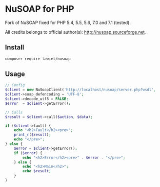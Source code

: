 # NuSOAP for PHP

Fork of NuSOAP fixed for PHP 5.4, 5.5, 5.6, 7.0 and 7.1 (tested).

All credits belongs to official author(s): http://nusoap.sourceforge.net.

## Install
```sh
composer require lawiet/nusoap
```

## Usage

```php
// Config
$client = new NuSoapClient('http://localhost/nusoap/server.php?wsdl', 'wsdl');
$client->soap_defencoding = 'UTF-8';
$client->decode_utf8 = FALSE;
$error  = $client->getError();

// Calls
$result = $client->call($action, $data);

if ($client->fault) {
    echo "<h2>Fault</h2><pre>";
    print_r($result);
    echo "</pre>";
} else {
    $error = $client->getError();
    if ($error) {
        echo "<h2>Error</h2><pre>" . $error . "</pre>";
    } else {
        echo "<h2>Main</h2>";
        echo $result;
    }
}
```